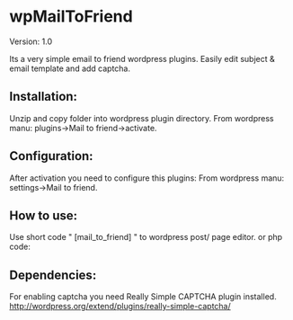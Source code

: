 wpMailToFriend
==============
Version: 1.0

Its a very simple email to friend wordpress plugins. Easily edit subject & email template and add captcha. 

Installation:
-------------
Unzip and copy folder into wordpress plugin directory.
From wordpress manu: plugins->Mail to friend->activate.

Configuration:
--------------
After activation you need to configure this plugins:
From wordpress manu: settings->Mail to friend.

How to use:
----------- 
Use short code " [mail_to_friend] " to wordpress post/ page editor.
or php code: <?php echo do_shortcode("[mail_to_friend]"); ?>

Dependencies:  
------------
For enabling captcha you need Really Simple CAPTCHA plugin installed. http://wordpress.org/extend/plugins/really-simple-captcha/